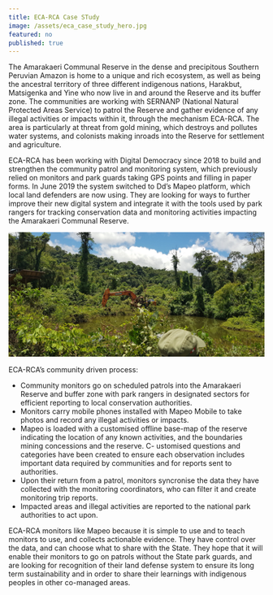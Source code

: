 ```yaml
---
title: ECA-RCA Case STudy
image: /assets/eca_case_study_hero.jpg
featured: no
published: true
---
```

The Amarakaeri Communal Reserve in the dense and precipitous Southern Peruvian Amazon is home to a unique and rich ecosystem, as well as being the ancestral territory of three different indigenous nations, Harakbut, Matsigenka and Yine who now live in and around the Reserve and its buffer zone. The  communities are working with SERNANP (National Natural Protected Areas Service) to patrol the Reserve and gather evidence of any illegal activities or impacts within it, through the mechanism ECA-RCA. The area is particularly at threat from gold mining, which destroys and pollutes water systems, and colonists making inroads into the Reserve for settlement and agriculture.

ECA-RCA has been working with Digital Democracy since 2018 to build and strengthen the community patrol and monitoring system, which previously relied on monitors and park guards taking GPS points and filling in paper forms. In June 2019 the system switched to Dd’s Mapeo platform, which local land defenders are now using. They are looking for ways to further improve their new digital system and integrate it with the tools used by park rangers for tracking conservation data and monitoring activities impacting the Amarakaeri Communal Reserve.

<div class="full-width">
<img alt="Illegal gold mining operations within the Amarakaeri Communal Reserve" src="/assets/eca-digger.jpg">
</div>

ECA-RCA’s community driven process:

- Community monitors go on scheduled patrols into the Amarakaeri Reserve and buffer zone with park rangers in designated sectors for efficient reporting to local conservation authorities.
- Monitors carry mobile phones installed with Mapeo Mobile to take photos and record any illegal activities or impacts.
- Mapeo is loaded with a customised offline base-map of the reserve indicating the location of any known activities, and the boundaries mining concessions and the reserve.
C- ustomised questions and categories have been created to ensure each observation includes important data required by communities and for reports sent to authorities.
- Upon their return from a patrol, monitors syncronise the data they have collected with the monitoring coordinators, who can filter it and create monitoring trip reports.
- Impacted areas and illegal activities are reported to the national park authorities to act upon.

ECA-RCA monitors like Mapeo because it is simple to use and to teach monitors to use, and collects actionable evidence. They have control over the data, and can choose what to share with the State. They hope that it will enable their monitors to go on patrols without the State park guards, and are looking for recognition of their land defense system to ensure its long term sustainability and in order to share their learnings with indigenous peoples in other co-managed areas.
